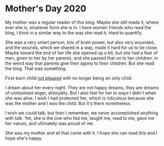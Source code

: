 # Mother's Day 2020
My mother was a regular reader of this blog. Maybe she still reads it, where ever she is, whatever form she is in. I have women friends who read the blog, I think in a similar way to the way she read it. Hard to quantify. 

She was a very smart person, lots of brain power, but also very wounded, and the wounds, which we shared in a way, made it hard for us to be close. Maybe toward the end of her life she opened up a bit, but she had a fear of men, given to her by her parents, and she passed that on to her children, in the weird way that parents give their agony to their children. But she read the blog. That was something. 

First-born child <a href="http://scripting.com/2014/05/22/#a1400807731">not pleased</a> with no longer being an only child.

I dream about her every night. They are not happy dreams, they are dreams of unresolved anger, disloyalty. But I also feel for her in ways I didn't when she was alive. I wish I had protected her, which is ridiculous because she was the mother and I was the child. But it's there nonetheless. 

I wish we could talk, but then I remember, we never accomplished anything with talk. Yet, she is the one who fed me, taught me, read to me, gave me her values, and ultimately was proud of me. 

She was my mother and all that came with it. I hope she can read this and I hope she's happy. 

